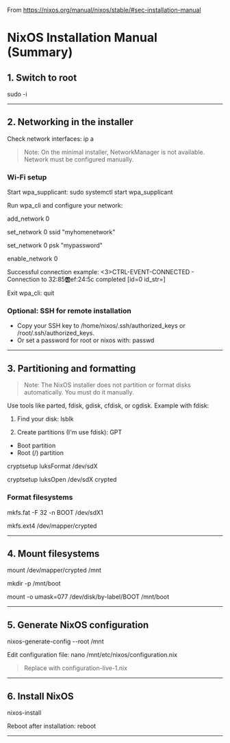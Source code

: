 From https://nixos.org/manual/nixos/stable/#sec-installation-manual

# NixOS Installation Manual (Summary)

## 1. Switch to root
sudo -i

---

## 2. Networking in the installer

Check network interfaces:
ip a

> Note: On the minimal installer, NetworkManager is not available. Network must be configured manually.

### Wi-Fi setup
Start wpa_supplicant:
sudo systemctl start wpa_supplicant

Run wpa_cli and configure your network:

add_network 0

set_network 0 ssid "myhomenetwork"

set_network 0 psk "mypassword"

enable_network 0

Successful connection example:
<3>CTRL-EVENT-CONNECTED - Connection to 32:85:ab:ef:24:5c completed [id=0 id_str=]

Exit wpa_cli:
quit

### Optional: SSH for remote installation
- Copy your SSH key to /home/nixos/.ssh/authorized_keys or /root/.ssh/authorized_keys.
- Or set a password for root or nixos with:
passwd

---

## 3. Partitioning and formatting

> Note: The NixOS installer does not partition or format disks automatically. You must do it manually.

Use tools like parted, fdisk, gdisk, cfdisk, or cgdisk. Example with fdisk:

1. Find your disk:
lsblk

2. Create partitions (I'm use fdisk):
GPT
- Boot partition  
- Root (/) partition  

cryptsetup luksFormat /dev/sdX

cryptsetup luksOpen /dev/sdX crypted

### Format filesystems
mkfs.fat -F 32 -n BOOT /dev/sdX1

mkfs.ext4 /dev/mapper/crypted

---

## 4. Mount filesystems
mount /dev/mapper/crypted /mnt

mkdir -p /mnt/boot

mount -o umask=077 /dev/disk/by-label/BOOT /mnt/boot

---

## 5. Generate NixOS configuration
nixos-generate-config --root /mnt

Edit configuration file:
nano /mnt/etc/nixos/configuration.nix
> Replace with configuration-live-1.nix 

---

## 6. Install NixOS
nixos-install

Reboot after installation:
reboot

---

